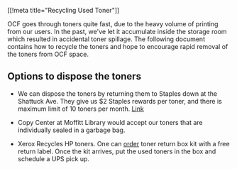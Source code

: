 [[!meta title="Recycling Used Toner"]]

OCF goes through toners quite fast, due to the heavy volume of printing from our users. In the past, we've let it accumulate inside the storage room which resulted in accidental toner spillage. The following document contains how to recycle the toners and hope to encourage rapid removal of the toners from OCF space.

## Options to dispose the toners

* We can dispose the toners by returning them to Staples down at the Shattuck Ave. They give us $2 Staples rewards per toner, and there is maximum limit of 10 toners per month. [Link](http://rewards.staples.com/SRC/faqs.do)

* Copy Center at Moffitt Library would accept our toners that are individually sealed in a garbage bag.

* Xerox Recycles HP toners. One can [order](https://www.xerox.com/perl-bin/product.pl?mode=recycling&XOGlang=en_US&referer=xrx) toner return box kit with a free return label. Once the kit arrives, put the used toners in the box and schedule a UPS pick up.
